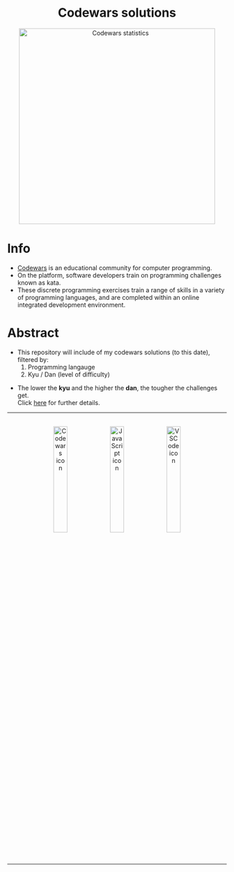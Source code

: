 <div align="center">
    <h1>Codewars solutions</h1>
    <img width="450px" alt="Codewars statistics" src="https://www.codewars.com/users/elendil7/badges/large">
</div>

<div>
    <h1>Info</h1>
    <ul>
        <li><a href="https://www.codewars.com/">Codewars</a> is an educational community for computer programming.</li>
        <li>On the platform, software developers train on programming challenges known as kata.</li>
        <li>These discrete programming exercises train a range of skills in a variety of programming languages, and are completed within an online integrated development environment.</li>
    </ul>
</div>

<div>
    <h1>Abstract</h1>
    <ul>
        <li>
            This repository will include of my codewars solutions (to this date), filtered by:
            <ol>
                <li>Programming langauge</li>
                <li>Kyu / Dan (level of difficulty)</li>
            <ol>
        </li>
    </ul>
    <ul>
        <li>The lower the  <strong>kyu</strong> and the higher the <strong>dan</strong>, the tougher the challenges get.
        <br>
        Click <a href="https://docs.codewars.com/gamification/ranks/">here</a> for further details.
        </li>
    </ul>
</div>

<hr>
<br>

<div align="center">
    <img width="25%" alt="Codewars icon" src="https://docs.codewars.com/logo.svg">
    <img width="25%" alt="JavaScript icon" src="https://img.icons8.com/dusk/344/javascript-logo.png">
    <img width="25%" alt="VSCode icon" src="https://img.icons8.com/fluency/344/visual-studio-2019.png">
</div>

<br>
<hr>
